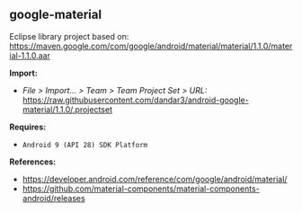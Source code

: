 ## google-material

Eclipse library project based on:<br/>
https://maven.google.com/com/google/android/material/material/1.1.0/material-1.1.0.aar

**Import:**
- _File > Import... > Team > Team Project Set > URL:_<br/>
  https://raw.githubusercontent.com/dandar3/android-google-material/1.1.0/.projectset

**Requires:**
- `Android 9 (API 28) SDK Platform`

**References:**
- https://developer.android.com/reference/com/google/android/material/
- https://github.com/material-components/material-components-android/releases